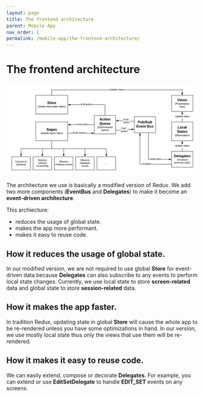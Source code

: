 ```yaml
---
layout: page
title: The frontend architecture 
parent: Mobile App
nav_order: 1
permalink: /mobile-app/the-frontend-architecture/
---
```


# The frontend architecture

![Ulangi's frontend architecture](./assets/images/architecture.png)

The architecture we use is basically a modified version of Redux. We add two more components (**EventBus** and **Delegates**) to make it become an **event-driven architecture**.

This archiecture:
- reduces the usage of global state.
- makes the app more performant.
- makes it easy to reuse code.

## How it reduces the usage of global state. 
In our modified version, we are not required to use global **Store** for event-driven data because **Delegates** can also subscribe to any events to perform local state changes. Currently, we use local state to store **screen-related** data and global state to store **session-related** data.

## How it makes the app faster.
In tradition Redux, updating state in global **Store** will cause the whole app to be re-rendered unless you have some optimizations in hand. In our version, we use mostly local state thus only the views that use them will be re-rendered.

## How it makes it easy to reuse code.
We can easily extend, compose or decorate **Delegates**. For example, you can extend or use **EditSetDelegate** to handle **EDIT_SET** events on any screens.
